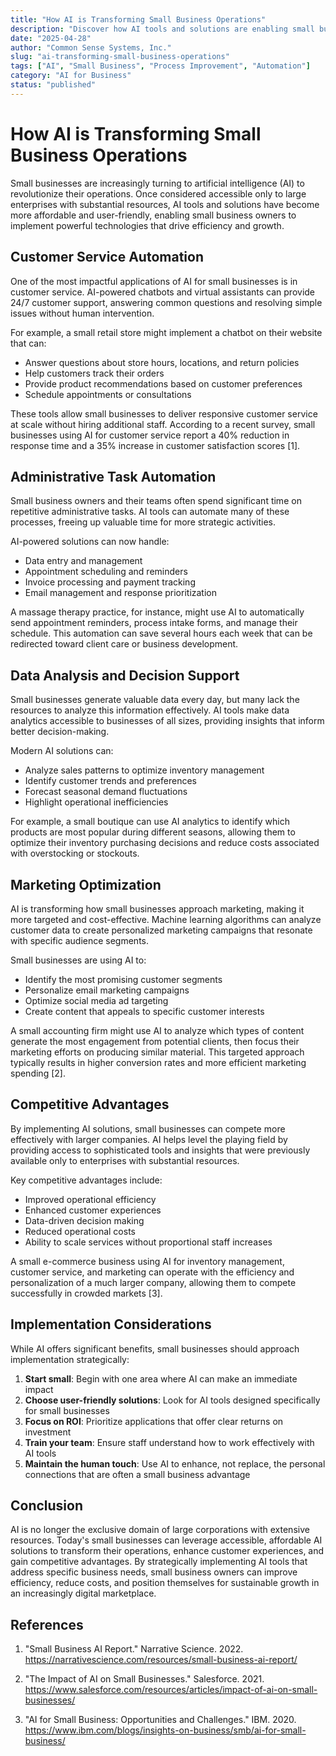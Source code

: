 ```yaml
---
title: "How AI is Transforming Small Business Operations"
description: "Discover how AI tools and solutions are enabling small businesses to streamline processes, improve customer service, and gain a competitive edge."
date: "2025-04-28"
author: "Common Sense Systems, Inc."
slug: "ai-transforming-small-business-operations"
tags: ["AI", "Small Business", "Process Improvement", "Automation"]
category: "AI for Business"
status: "published"
---
```


# How AI is Transforming Small Business Operations

Small businesses are increasingly turning to artificial intelligence (AI) to revolutionize their operations. Once considered accessible only to large enterprises with substantial resources, AI tools and solutions have become more affordable and user-friendly, enabling small business owners to implement powerful technologies that drive efficiency and growth.

## Customer Service Automation

One of the most impactful applications of AI for small businesses is in customer service. AI-powered chatbots and virtual assistants can provide 24/7 customer support, answering common questions and resolving simple issues without human intervention.

For example, a small retail store might implement a chatbot on their website that can:

- Answer questions about store hours, locations, and return policies
- Help customers track their orders
- Provide product recommendations based on customer preferences
- Schedule appointments or consultations

These tools allow small businesses to deliver responsive customer service at scale without hiring additional staff. According to a recent survey, small businesses using AI for customer service report a 40% reduction in response time and a 35% increase in customer satisfaction scores [1].

## Administrative Task Automation

Small business owners and their teams often spend significant time on repetitive administrative tasks. AI tools can automate many of these processes, freeing up valuable time for more strategic activities.

AI-powered solutions can now handle:

- Data entry and management
- Appointment scheduling and reminders
- Invoice processing and payment tracking
- Email management and response prioritization

A massage therapy practice, for instance, might use AI to automatically send appointment reminders, process intake forms, and manage their schedule. This automation can save several hours each week that can be redirected toward client care or business development.

## Data Analysis and Decision Support

Small businesses generate valuable data every day, but many lack the resources to analyze this information effectively. AI tools make data analytics accessible to businesses of all sizes, providing insights that inform better decision-making.

Modern AI solutions can:

- Analyze sales patterns to optimize inventory management
- Identify customer trends and preferences
- Forecast seasonal demand fluctuations
- Highlight operational inefficiencies

For example, a small boutique can use AI analytics to identify which products are most popular during different seasons, allowing them to optimize their inventory purchasing decisions and reduce costs associated with overstocking or stockouts.

## Marketing Optimization

AI is transforming how small businesses approach marketing, making it more targeted and cost-effective. Machine learning algorithms can analyze customer data to create personalized marketing campaigns that resonate with specific audience segments.

Small businesses are using AI to:

- Identify the most promising customer segments
- Personalize email marketing campaigns
- Optimize social media ad targeting
- Create content that appeals to specific customer interests

A small accounting firm might use AI to analyze which types of content generate the most engagement from potential clients, then focus their marketing efforts on producing similar material. This targeted approach typically results in higher conversion rates and more efficient marketing spending [2].

## Competitive Advantages

By implementing AI solutions, small businesses can compete more effectively with larger companies. AI helps level the playing field by providing access to sophisticated tools and insights that were previously available only to enterprises with substantial resources.

Key competitive advantages include:

- Improved operational efficiency
- Enhanced customer experiences
- Data-driven decision making
- Reduced operational costs
- Ability to scale services without proportional staff increases

A small e-commerce business using AI for inventory management, customer service, and marketing can operate with the efficiency and personalization of a much larger company, allowing them to compete successfully in crowded markets [3].

## Implementation Considerations

While AI offers significant benefits, small businesses should approach implementation strategically:

1. **Start small**: Begin with one area where AI can make an immediate impact
2. **Choose user-friendly solutions**: Look for AI tools designed specifically for small businesses
3. **Focus on ROI**: Prioritize applications that offer clear returns on investment
4. **Train your team**: Ensure staff understand how to work effectively with AI tools
5. **Maintain the human touch**: Use AI to enhance, not replace, the personal connections that are often a small business advantage

## Conclusion

AI is no longer the exclusive domain of large corporations with extensive resources. Today's small businesses can leverage accessible, affordable AI solutions to transform their operations, enhance customer experiences, and gain competitive advantages. By strategically implementing AI tools that address specific business needs, small business owners can improve efficiency, reduce costs, and position themselves for sustainable growth in an increasingly digital marketplace.

## References

1. "Small Business AI Report." Narrative Science. 2022. https://narrativescience.com/resources/small-business-ai-report/

2. "The Impact of AI on Small Businesses." Salesforce. 2021. https://www.salesforce.com/resources/articles/impact-of-ai-on-small-businesses/

3. "AI for Small Business: Opportunities and Challenges." IBM. 2020. https://www.ibm.com/blogs/insights-on-business/smb/ai-for-small-business/
